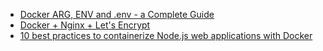 * [Docker ARG, ENV and .env - a Complete Guide](https://vsupalov.com/docker-arg-env-variable-guide/)
* [Docker + Nginx + Let's Encrypt](https://miki725.com/docker/crypto/2017/01/29/docker+nginx+letsencrypt.html)
* [10 best practices to containerize Node.js web applications with Docker](https://snyk.io/blog/10-best-practices-to-containerize-nodejs-web-applications-with-docker/)
